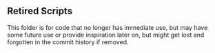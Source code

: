 ## Retired Scripts

This folder is for code that no longer has immediate use, but may have some future use or provide inspiration later on, but might get lost and forgotten in the commit history if removed.  